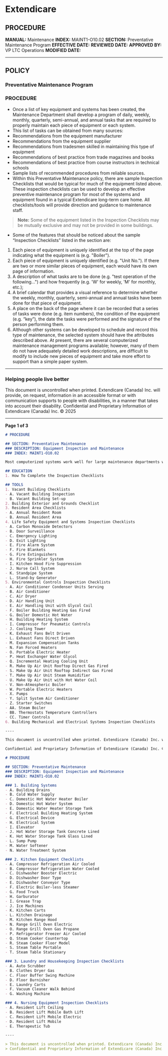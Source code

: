 # Extendicare

## PROCEDURE

**MANUAL:** Maintenance
**INDEX:** MAINT1-O10.02
**SECTION:** Preventative Maintenance Program
**EFFECTIVE DATE:**
**REVIEWED DATE:**
**APPROVED BY:** VP LTC Operations
**MODIFIED DATE:**

----

## POLICY

### Preventative Maintenance Program

### PROCEDURE

- Once a list of key equipment and systems has been created, the Maintenance Department shall develop a program of daily, weekly, monthly, quarterly, semi-annual, and annual tasks that are required to properly maintain each piece of equipment or each system.
- This list of tasks can be obtained from many sources:
- Recommendations from the equipment manufacturer
- Recommendations from the equipment supplier
- Recommendations from tradesmen skilled in maintaining this type of equipment
- Recommendations of best practice from trade magazines and books
- Recommendations of best practice from course instructors in technical schools
- Sample lists of recommended procedures from reliable sources.
- Within this Preventative Maintenance policy, there are sample Inspection Checklists that would be typical for much of the equipment listed above. These inspection checklists can be used to develop an effective preventive maintenance program for most of the systems and equipment found in a typical Extendicare long-term care home. All checklists/tools will provide direction and guidance to maintenance staff.

> **Note:** Some of the equipment listed in the Inspection Checklists may be mutually exclusive and may not be provided in some buildings.

- Some of the features that should be noticed about the sample “Inspection Checklists” listed in the section are:
1. Each piece of equipment is uniquely identified at the top of the page indicating what the equipment is (e.g. "Boiler").
2. Each piece of equipment is uniquely identified (e.g. "Unit No."). If there are two or more similar pieces of equipment, each would have its own page of information.
3. A description of what tasks are to be done (e.g. "test operation of the following...") and how frequently (e.g. 'W' for weekly, 'M' for monthly, etc.);
4. A brief calendar that provides a visual reference to determine whether the weekly, monthly, quarterly, semi-annual and annual tasks have been done for that piece of equipment.
5. A place on the back of the page where it can be recorded that a series of tasks were done (e.g. item numbers), the condition of the equipment (e.g. “key”), the date the tasks were performed and the signature of the person performing them.
6. Although other systems can be developed to schedule and record this type of maintenance, the selected system should have the attributes described above. At present, there are several computerized maintenance management programs available; however, many of them do not have adequately detailed work descriptions, are difficult to modify to include new pieces of equipment and take more effort to support than a simple paper system.

----

### Helping people live better

This document is uncontrolled when printed. Extendicare (Canada) Inc. will provide, on request, information in an accessible format or with communication supports to people with disabilities, in a manner that takes into account their disability.
Confidential and Proprietary Information of Extendicare (Canada) Inc. © 2025

----

**Page 1 of 3**

```markdown
# PROCEDURE

## SECTION: Preventative Maintenance
### DESCRIPTION: Equipment Inspection and Maintenance
### INDEX: MAINT1-O10.02

Most computerized systems work well for large maintenance departments with many maintenance workers but become overly bureaucratic for departments with only two or three workers. In general, these systems appear to be designed to be more supportive of non-routine Demand Maintenance than regular Preventive Maintenance.

## EDUCATION
1. How To Complete the Inspection Checklists

## TOOLS
1. Vacant Building Checklists
- A. Vacant Building Inspection
- B. Vacant Building Set-up
2. Building Exterior and Grounds Checklist
3. Resident Area Checklists
- A. Annual Resident Room
- B. Annual Resident Area
4. Life Safety Equipment and Systems Inspection Checklists
- A. Carbon Monoxide Detectors
- B. Door Surveillance
- C. Emergency Lighting
- D. Exit Lighting
- E. Fire Alarm System
- F. Fire Blankets
- G. Fire Extinguishers
- H. Fire Sprinkler System
- I. Kitchen Hood Fire Suppression
- J. Nurse Call System
- K. Standpipe System
- L. Stand-by Generator
5. Environmental Controls Inspection Checklists
- A. Air Conditioner Condenser Units Serving
- B. Air Conditioner
- C. Air Dryer
- D. Air Handling Unit
- E. Air Handling Unit with Glycol Coil
- F. Boiler Building Heating Gas Fired
- G. Boiler Domestic Hot Water
- H. Building Heating System
- I. Compressor for Pneumatic Controls
- J. Cooling Tower
- K. Exhaust Fans Belt Driven
- L. Exhaust Fans Direct Driven
- M. Expansion Compensation Tanks
- N. Fan Forced Heaters
- O. Portable Electric Heater
- P. Heat Exchanger Water Glycol
- Q. Incremental Heating Cooling Unit
- R. Make Up Air Unit Rooftop Direct Gas Fired
- S. Make Up Air Unit Rooftop Indirect Gas Fired
- T. Make Up Air Unit Steam Humidifier
- U. Make Up Air Unit with Hot Water Coil
- V. Non-Atmospheric Boiler
- W. Portable Electric Heaters
- X. Pumps
- Y. Split System Air Conditioner
- Z. Starter Switches
- AA. Steam Boiler
- BB. Thermostats Temperature Controllers
- CC. Timer Controls
6. Building Mechanical and Electrical Systems Inspection Checklists

----

This document is uncontrolled when printed. Extendicare (Canada) Inc. will provide, on request, information in an accessible format or with communication supports to people with disabilities, in a manner that takes into account their disability.

Confidential and Proprietary Information of Extendicare (Canada) Inc. © 2025
```

```markdown
# PROCEDURE

## SECTION: Preventative Maintenance
### DESCRIPTION: Equipment Inspection and Maintenance
### INDEX: MAINT1-O10.02

### 1. Building Systems
- A. Building Drains
- B. Cold Water Supply
- C. Domestic Hot Water Heater Boiler
- D. Domestic Hot Water System
- E. Domestic Water Heater Storage Tank
- F. Electrical Building Heating System
- G. Electrical Device
- H. Electrical System
- I. Elevator
- J. Hot Water Storage Tank Concrete Lined
- K. Hot Water Storage Tank Glass Lined
- L. Sump Pump
- M. Water Softener
- N. Water Treatment System

### 2. Kitchen Equipment Checklists
- A. Compressor Refrigeration Air Cooled
- B. Compressor Refrigeration Water Cooled
- C. Dishwasher Booster Electric
- D. Dishwasher Door Type
- E. Dishwasher Conveyor Type
- F. Electric Boiler-less Steamer
- G. Food Truck
- H. Garburator
- I. Grease Trap
- J. Ice Machines
- K. Kitchen Carts
- L. Kitchen Drainage
- M. Kitchen Range Hood
- N. Range Grill Oven Electric
- O. Range Grill Oven Gas Propane
- P. Refrigerator Freezer Air Cooled
- Q. Steam Cooker Countertop
- R. Steam Cooker Floor Model
- S. Steam Table Portable
- T. Steam Table Stationary

### 3. Laundry and Housekeeping Inspection Checklists
- A. Auto Scrubber
- B. Clothes Dryer Gas
- C. Floor Buffer Swing Machine
- D. Floor Burnisher
- E. Laundry Carts
- F. Vacuum Cleaner Walk Behind
- G. Washing Machine

### 4. Nursing Equipment Inspection Checklists
- A. Resident Lift Ceiling
- B. Resident Lift Mobile Bath Lift
- C. Resident Lift Mobile Electric
- D. Resident Lift Mobile
- E. Therapeutic Tub

----

> This document is uncontrolled when printed. Extendicare (Canada) Inc. will provide, on request, information in an accessible format or with communication supports to people with disabilities, in a manner that takes into account their disability.
> Confidential and Proprietary Information of Extendicare (Canada) Inc. © 2025
```